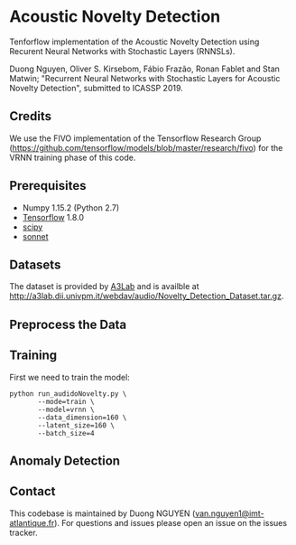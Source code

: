 # Acoustic Novelty Detection

Tenforflow implementation of the Acoustic Novelty Detection using Recurent Neural Networks with Stochastic Layers (RNNSLs).

Duong Nguyen, Oliver S. Kirsebom, Fábio Frazão, Ronan Fablet and Stan Matwin; "Recurrent Neural Networks with Stochastic Layers
for Acoustic Novelty Detection", submitted to ICASSP 2019.

## Credits
We use the FIVO implementation of the Tensorflow Research Group (https://github.com/tensorflow/models/blob/master/research/fivo) for the VRNN training phase of this code.

## Prerequisites
- Numpy 1.15.2 (Python 2.7)
- [Tensorflow](http://tensorflow.org) 1.8.0 
- [scipy](https://www.scipy.org/)
- [sonnet](https://github.com/deepmind/sonnet)

## Datasets
The dataset is provided by [A3Lab](http://www.a3lab.dii.univpm.it) and is availble at http://a3lab.dii.univpm.it/webdav/audio/Novelty_Detection_Dataset.tar.gz.

## Preprocess the Data


## Training
First we need to train the model:
```
python run_audidoNovelty.py \
       --mode=train \
       --model=vrnn \
       --data_dimension=160 \
       --latent_size=160 \
       --batch_size=4
```


## Anomaly Detection

## Contact
This codebase is maintained by Duong NGUYEN (van.nguyen1@imt-atlantique.fr). For questions and issues please open an issue on the issues tracker.




